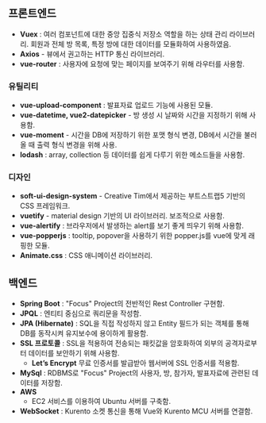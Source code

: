 ## 프론트엔드
* __Vuex__ : 여러 컴포넌트에 대한 중앙 집중식 저장소 역할을 하는 상태 관리 라이브러리. 회원과 전체 방 목록, 특정 방에 대한 데이터를 모듈화하여 사용하였음.
* __Axios__ - 뷰에서 권고하는 HTTP 통신 라이브러리.
* __vue-router__ : 사용자에 요청에 맞는 페이지를 보여주기 위해 라우터를 사용함.
### 유틸리티
* __vue-upload-component__ : 발표자료 업로드 기능에 사용된 모듈.
* __vue-datetime, vue2-datepicker__ - 방 생성 시 날짜와 시간을 지정하기 위해 사용함.
* __vue-moment__ - 시간을 DB에 저장하기 위한 포맷 형식 변경, DB에서 시간을 불러올 때 출력 형식 변경을 위해 사용.
* __lodash__ : array, collection 등 데이터를 쉽게 다루기 위한 메소드들을 사용함.
### 디자인 
* __soft-ui-design-system__ - Creative Tim에서 제공하는 부트스트랩5 기반의 CSS 프레임워크.
* __vuetify__ - material design 기반의 UI 라이브러리. 보조적으로 사용함.
* __vue-alertify__ : 브라우저에서 발생하는 alert를 보기 좋게 띄우기 위해 사용함.
* __vue-popperjs__ : tooltip, popover을 사용하기 위한 popper.js를 vue에 맞게 래핑한 모듈.
* __Animate.css__ : CSS 애니메이션 라이브러리.

## 백엔드
- __Spring Boot__ : "Focus" Project의 전반적인 Rest Controller 구현함.
- __JPQL__ : 엔티티 중심으로 쿼리문을 작성함.
- __JPA (Hibernate)__ : SQL을 직접 작성하지 않고 Entity 필드가 되는 객체를 통해 DB를 동작시켜 유지보수에 용이하게 활용함. 
- __SSL 프로토콜__ : SSL을 적용하여 전송되는 패킷값을 암호화하여 외부의 공격자로부터 데이터를 보안하기 위해 사용함.
  - __Let’s Encrypt__ 무료 인증서를 발급받아 웹서버에 SSL 인증서를 적용함.
- __MySql__ : RDBMS로 "Focus" Project의 사용자, 방, 참가자, 발표자료에 관련된 데이터를 저장함.
- __AWS__
  - EC2 서비스를 이용하여 Ubuntu 서버를 구축함.
- __WebSocket__ : Kurento 소켓 통신을 통해 Vue와 Kurento MCU 서버를 연결함.
